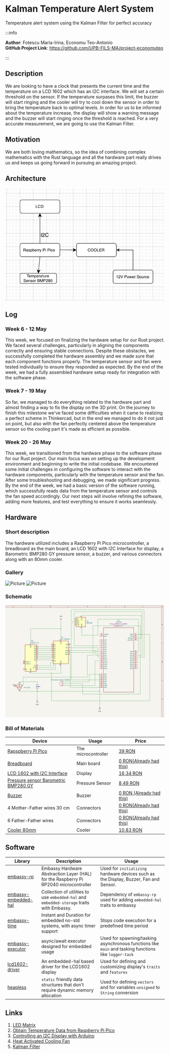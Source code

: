 # Kalman Temperature Alert System

Temperature alert system using the Kalman Filter for perfect accuracy

:::info

**Author**: Fotescu Maria-Irina, Economu Teo-Antonio \
**GitHub Project Link**: https://github.com/UPB-FILS-MA/project-economuteo

:::

## Description

We are looking to have a clock that presents the current time and the temperature on a LCD 1602 which has an I2C interface. We will set a certain threshold on the sensor. If the temperature surpases this limit, the buzzer will start ringing and the cooler will try to cool down the sensor in order to bring the temperature back to optimal levels. In order for us to be informed about the temperature increase, the display will show a warning message and the buzzer will start ringing once the threshold is reached. For a very accurate measurement, we are going to use the Kalman Filter.

## Motivation

We are both loving mathematics, so the idea of combining complex mathematics with the Rust language and all the hardware part really drives us and keeps us going forward in pursuing an amazing project.

## Architecture

![Architecture diagram](Arhitecturediagram.jpg)

## Log

<!-- write every week your progress here -->

### Week 6 - 12 May
This week, we focused on finalizing the hardware setup for our Rust project. We faced several challenges, particularly in aligning the components correctly and ensuring stable connections. Despite these obstacles, we successfully completed the hardware assembly and we made sure that each component functions properly. The temperature sensor and fan were tested individually to ensure they responded as expected. By the end of the week, we had a fully assembled hardware setup ready for integration with the software phase.

### Week 7 - 19 May
So far, we managed to do everything related to the hardware part and almost finding a way to fix the display on the 3D print. On the journey to finish this milestone we've faced some difficulties when it came to realizing a perfect scheme in Thinkercad, but in the end we managed to do it not just on point, but also with the fan perfectly centered above the temperature sensor so the cooling part it's made as efficient as possible.

### Week 20 - 26 May
This week, we transitioned from the hardware phase to the software phase for our Rust project. Our main focus was on setting up the development environment and beginning to write the initial codebase. We encountered some initial challenges in configuring the software to interact with the hardware components, particularly with the temperature sensor and the fan. After some troubleshooting and debugging, we made significant progress. By the end of the week, we had a basic version of the software running, which successfully reads data from the temperature sensor and controls the fan speed accordingly. Our next steps will involve refining the software, adding more features, and test everything to ensure it works seamlessly.

## Hardware

### Short description

The hardware utilized includes a Raspberry Pi Pico microcontroller, a breadboard as the main board, an LCD 1602 with I2C Interface for display, a Barometric BMP280 GY pressure sensor, a buzzer, and various connectors along with an 80mm cooler.

### Gallery

![Picture](0.png)
![Picture](1.png)

### Schematic

![Schematic](KiCad_Schematic.png)

### Bill of Materials

| Device                                  | Usage                              | Price                             |
| ---------------------------------------- | ---------------------------------- | ---------------------------------- |
| [Rapspberry Pi Pico](https://www.raspberrypi.com/documentation/microcontrollers/raspberry-pi-pico.html)    | The microcontroller | [39 RON](https://www.optimusdigital.ro/en/raspberry-pi-boards/12394-raspberry-pi-pico-w.html)                                                                                                                                                                                        |
| [Breadboard](https://components101.com/sites/default/files/component_datasheet/Breadboard%20Datasheet.pdf) | Main board          | [0 RON(Already had this)](https://www.emag.ro/kit-plusivo-microcontroller-starter-programabil-in-arduino-ide-x001fpqyl1/pd/DKJN9VMBM/?utm_source=mobile%20app&utm_medium=ios&utm_campaign=share%20product)                                                                           |
| [LCD 1602 with I2C Interface](https://www.waveshare.com/wiki/LCD1602_I2C_Module)                           | Display             | [16,34 RON](https://www.optimusdigital.ro/ro/optoelectronice-lcd-uri/2894-lcd-cu-interfata-i2c-si-backlight-albastru.html)                                                                                                                                                           |
| [Pressure sensor Barometric BMP280 GY](https://components101.com/sensors/gy-bmp280-module)                 | Pressure Sensor     | [8,49 RON](https://www.optimusdigital.ro/ro/senzori-senzori-de-presiune/1666-modul-senzor-de-presiune-barometric-bmp280.html?search_query=BMP280&results=11)                                                                                                                         |
| [Buzzer](https://www.farnell.com/datasheets/2171929.pdf)                                                   | Buzzer              | [0 RON (Already had this)](https://www.emag.ro/kit-plusivo-microcontroller-starter-programabil-in-arduino-ide-x001fpqyl1/pd/DKJN9VMBM/?utm_source=mobile%20app&utm_medium=ios&utm_campaign=share%20product)                                                                          |
| 4 Mother-Father wires 30 cm                                                                                | Connectors          | [0 RON(Already had this)](https://www.emag.ro/kit-plusivo-microcontroller-starter-programabil-in-arduino-ide-x001fpqyl1/pd/DKJN9VMBM/?utm_source=mobile%20app&utm_medium=ios&utm_campaign=share%20product)                                                                           |
| 6 Father-Father wires                                                                                      | Connectors          | [0 RON(Already had this)](https://www.emag.ro/kit-plusivo-microcontroller-starter-programabil-in-arduino-ide-x001fpqyl1/pd/DKJN9VMBM/?utm_source=mobile%20app&utm_medium=ios&utm_campaign=share%20product)                                                                           |
| [Cooler 80mm](https://www.nteinc.com/fans/80x80.pdf)                                                       | Cooler              | [10,83 RON](https://www.optimusdigital.ro/ro/altele/4906-cooler-carcasa.html?search_query=cooler&results=14&HTTP_REFERER=https%3A%2F%2Fwww.optimusdigital.ro%2Fro%2Fcautare%3Fcontroller%3Dsearch%26orderby%3Dposition%26orderway%3Ddesc%26search_query%3Dcooler%26submit_search%3D) |

## Software

| Library                                  | Description                        | Usage                              |
| ---------------------------------------- | ---------------------------------- | ---------------------------------- |
| [embassy-rp](https://crates.io/crates/embassy-rp) | Embassy Hardware Abstraction Layer (HAL) for the Raspberry Pi RP2040 microcontroller | Used for `initializing` hardware devices such as the Display, Buzzer, Fan and Sensor. |
| [embassy-embedded-hal](https://crates.io/crates/embassy-embedded-hal) | Collection of utilities to use `embedded-hal` and `embedded-storage` traits with Embassy. | Dependency of `embassy-rp` used for adding `embedded-hal` traits to embassy |
| [embassy-time](https://embassy.dev/) | Instant and Duration for embedded no-std systems, with async timer support | Stops code execution for a predefined time period |
| [embassy-executor](https://crates.io./crates/embassy-executor) | async/await executor designed for embedded usage | Used for spawning/tasking asynchronous functions like `main` and tasking functions like `logger-task` |
| [lcd1602-driver](https://crates.io/crates/lcd1602-driver) | An embedded-hal based driver for the LCD1602 display | Used for defining and customizing display's `traits` and `features` |
| [heapless](https://crates.io/crates/heapless) | `static` friendly data structures that don't require dynamic memory allocation | Used for defining `vectors` and for variables `unsigned` to `String` conversion |

## Links

<!-- Add a few links that inspired you and that you think you will use for your project -->

1. [LED Matrix](https://www.instructables.com/64x32-LED-Matrix-Clock/)
2. [Obtain Temperature Data from Raspberry Pi Pico](https://www.instructables.com/Obtain-Temperature-Data-From-on-Board-Temperature-/)
3. [Controlling an I2C Display with Arduino](https://www.instructables.com/Controlando-display-LCD-I2C-con-Arduino/)
4. [Heat Activated Cooling Fan](https://www.instructables.com/Heat-activated-cooler-fan/)
5. [Kalman Filter](https://www.intechopen.com/chapters/76884)
